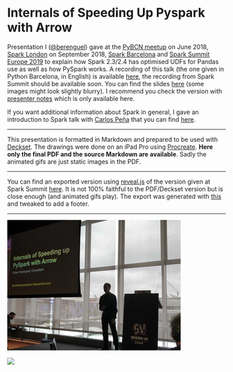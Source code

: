 # Internals of Speeding Up Pyspark with Arrow

Presentation I ([@berenguel](https://twitter.com/berenguel)) gave at the [PyBCN
meetup](https://www.meetup.com/python-185/) on June 2018, [Spark
London](https://www.meetup.com/Spark-London/) on September 2018, [Spark
Barcelona](https://www.meetup.com/Spark-Barcelona/) and [Spark Summit Europe
2019](https://databricks.com/session_eu19/internals-of-speeding-up-pyspark-with-arrow)
to explain how Spark 2.3/2.4 has optimised UDFs for Pandas use as well as how
PySpark works. A recording of this talk (the one given in Python Barcelona, in
English) is available [here](https://www.youtube.com/watch?v=698441URsrc), the
recording from Spark Summit should be available soon. You can find the slides
[here](https://github.com/rberenguel/pyspark-arrow-pandas/raw/master/pyspark.pdf)
(some images might look slightly blurry). I recommend you check the version with
[presenter
notes](https://github.com/rberenguel/pyspark-arrow-pandas/raw/master/pyspark-with-notes.pdf)
which is only available here.

If you want additional information about Spark in general, I gave an
introduction to Spark talk with [Carlos Peña](http://twitter.com/crafty_coder)
that you can find [here](https://github.com/rberenguel/WelcomeToApacheSpark).

---

This presentation is formatted in Markdown and prepared to be used with
[Deckset](https://www.decksetapp.com/). The drawings were done on an iPad Pro
using [Procreate](https://procreate.art). **Here only the final PDF and the
source Markdown are available**. Sadly the animated gifs are just static images
in the PDF.

---

You can find an exported version using [reveal.js](http://revealjs.com) of the
version given at Spark Summit
[here](https://rberenguel.github.io/pyspark-arrow-pandas/pyspark.html#/). It is
not 100% faithful to the PDF/Deckset version but is close enough (and animated
gifs play). The export was generated with
[this](https://github.com/rberenguel/awkrdeck) and tweaked to add a footer.

---

![](https://raw.githubusercontent.com/rberenguel/pyspark-arrow-pandas/master/Images/PresentingSAIS.jpg)

![](https://raw.githubusercontent.com/rberenguel/pyspark-arrow-pandas/master/Images/Presenting.jpg)


